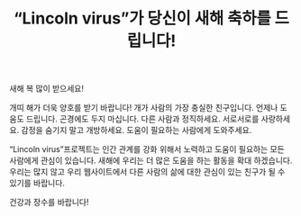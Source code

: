 ﻿---
layout: post

title: “Lincoln virus”가 당신이 새해 축하를 드립니다!
meta: 건강과 장수를 바랍니다!
cover_img: 2017.12.15/Lincoln_virus_Happy_New_Year_2018.png
cover_fit: contain

category: news

lang: kr
ref: Lincoln_virus_Happy_New_Year_2018
---

새해 복 많이 받으세요! 

개띠 해가 더욱 양호를 받기 바랍니다!
개가 사람의 가장 충실한 친구입니다.
언제나 도움도 드립니다. 
곤경에도  두지 마십니다.
다른 사람과 정직하세요.
서로서로를 사랑하세요.
감정을 숨기지 말고 개방하세요.
도움이 필요하는 사람에게 도와주세요.

“Lincoln virus”프로젝트는 인간 관계를 강화 위해서 노력하고 도움이 필요하는 모든 사람에게 관심이 있습니다.
새해에 우리는 더 많은 도움을 하는 활동을 확대 하겠습니다.
우리는 많지 않고 우리 웹사이트에서 다른 사람의 삶에 대한 관심이 있는 친구가 될 수 있기를 바랍니다.

건강과 장수를 바랍니다!
